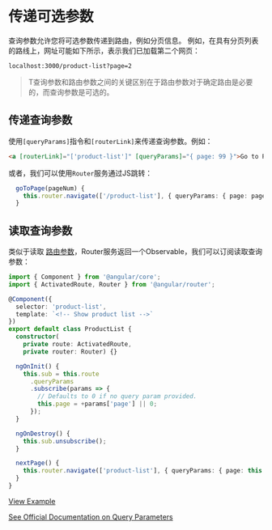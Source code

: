 # 传递可选参数

查询参数允许您将可选参数传递到路由，例如分页信息。
例如，在具有分页列表的路线上，网址可能如下所示，表示我们已加载第二个网页：

`localhost:3000/product-list?page=2`

> T查询参数和路由参数之间的关键区别在于路由参数对于确定路由是必要的，而查询参数是可选的。

## 传递查询参数

使用`[queryParams]`指令和`[routerLink]`来传递查询参数。例如：

```html
<a [routerLink]="['product-list']" [queryParams]="{ page: 99 }">Go to Page 99</a>
```

或者，我们可以使用`Router`服务通过JS跳转：

```typescript
  goToPage(pageNum) {
    this.router.navigate(['/product-list'], { queryParams: { page: pageNum } });
  }
```

## 读取查询参数

类似于读取 [路由参数](https://angular-2-training-book.rangle.io/handout/routing/routeparams.html)，Router服务返回一个Observable，我们可以订阅读取查询参数：

```typescript
import { Component } from '@angular/core';
import { ActivatedRoute, Router } from '@angular/router';

@Component({
  selector: 'product-list',
  template: `<!-- Show product list -->`
})
export default class ProductList {
  constructor(
    private route: ActivatedRoute,
    private router: Router) {}

  ngOnInit() {
    this.sub = this.route
      .queryParams
      .subscribe(params => {
        // Defaults to 0 if no query param provided.
        this.page = +params['page'] || 0;
      });
  }

  ngOnDestroy() {
    this.sub.unsubscribe();
  }

  nextPage() {
    this.router.navigate(['product-list'], { queryParams: { page: this.page + 1 } });
  }
}
```

[View Example](http://plnkr.co/edit/12oJNdtzGzqLoBQXmjq1?p=preview)

[See Official Documentation on Query Parameters](https://angular.io/docs/ts/latest/guide/router.html#!#query-parameters)